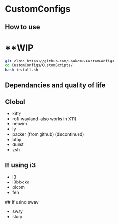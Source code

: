 # CustomConfigs

## How to use

# **WIP

```bash
git clone https://github.com/LoukasN/CustomConfigs
cd CustomConfigs/CustomScripts/
bash install.sh
```

## Dependancies and quality of life

## Global
<ul>
  <li>kitty</li>
  <li>rofi-wayland (also works in X11)</li>
  <li>neovim</li>
  <li>ly</li>
  <li>packer (from github) (discontinued)</li>
  <li>btop</li>
  <li>dunst</li>
  <li>zsh</li>
</ul>

## If using i3
<ul>  
  <li>i3</li>
  <li>i3blocks</li>
  <li>picom</li>
  <li>feh</li>  
</ul>
## If using sway

<ul>
  <li>sway</li>
  <li>slurp</li>
</ul>
